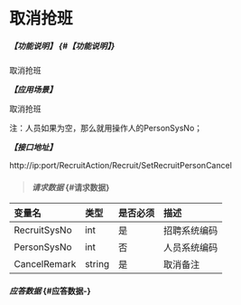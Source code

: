 # 取消抢班

##### _【功能说明】_ {#【功能说明】}

取消抢班

_**【应用场景】**_

取消抢班

注：人员如果为空，那么就用操作人的PersonSysNo；

_**【接口地址】**_

http://ip:port/RecruitAction/Recruit/SetRecruitPersonCancel

> #### _请求数据_ {#请求数据}

| 变量名 | 类型 | 是否必须 | 描述 |
| :--- | :--- | :--- | :--- |
| RecruitSysNo | int | 是 | 招聘系统编码 |
| PersonSysNo | int | 否 | 人员系统编码 |
| CancelRemark| string| 是 |取消备注 |






#### _应答数据_ {#应答数据-}



